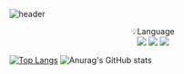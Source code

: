 ![header](https://capsule-render.vercel.app/api?type=waving&color=auto&height=300&section=header&text=welcome%20to%20Hyun%20woo's%20Git%20Hub!&fontSize=50)

<p align="center" display="inline-block">
    💡Language <br>
    <img src="https://img.shields.io/badge/JAVA-007396?style=for-the-badge&logo=java&logoColor=white"> 
   <img src="https://img.shields.io/badge/Spring-6DB33F?style=for-the-badge&logo=Spring&logoColor=white">
    <img src="https://img.shields.io/badge/SpringBoot-6DB33F?style=for-the-badge&logo=SpringBoot&logoColor=white">
</p>



[![Top Langs](https://github-readme-stats.vercel.app/api/top-langs/?username=yhw0104&layout=compact)](https://github.com/yhw0104/github-readme-stats)
![Anurag's GitHub stats](https://github-readme-stats.vercel.app/api?username=yhw0104&show_icons=true&theme=radical)
